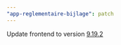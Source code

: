 ```yaml
---
"app-reglementaire-bijlage": patch
---
```


Update frontend to version [9.19.2](https://github.com/lblod/frontend-reglementaire-bijlage/releases/tag/v9.19.2)
